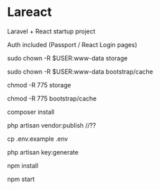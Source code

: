 # Lareact

Laravel + React startup project

Auth included (Passport / React Login pages)



sudo chown -R $USER:www-data storage

sudo chown -R $USER:www-data bootstrap/cache

chmod -R 775 storage

chmod -R 775 bootstrap/cache

composer install

php artisan vendor:publish //??

cp .env.example .env

php artisan key:generate

npm install

npm start


